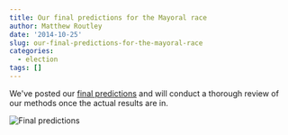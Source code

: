 ```yaml
---
title: Our final predictions for the Mayoral race
author: Matthew Routley
date: '2014-10-25'
slug: our-final-predictions-for-the-mayoral-race
categories:
  - election
tags: []
---
```


We've posted our [final predictions](http://www.psephoanalytics.ca/2014/10/our-final-predictions-have-john-tory.html) and will conduct a thorough review of our methods once the actual results are in.

![Final predictions](/images/votes.png)